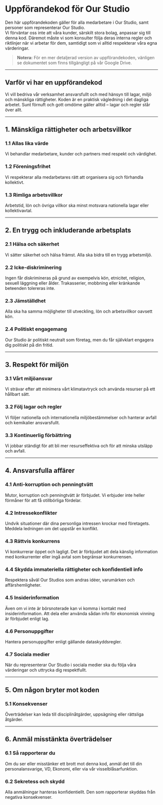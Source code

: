 # Uppförandekod för Our Studio

Den här uppförandekoden gäller för alla medarbetare i Our Studio, samt personer som representerar Our Studio.  
Vi förväntar oss inte att våra kunder, särskilt stora bolag, anpassar sig till denna kod. Däremot måste vi som konsulter följa deras interna regler och riktlinjer när vi arbetar för dem, samtidigt som vi alltid respekterar våra egna värderingar.

> **Notera:** För en mer detaljerad version av uppförandekoden, vänligen se dokumentet som finns tillgängligt på vår Google Drive.

---

## Varför vi har en uppförandekod

Vi vill bedriva vår verksamhet ansvarsfullt och med hänsyn till lagar, miljö och mänskliga rättigheter. Koden är en praktisk vägledning i det dagliga arbetet. Sunt förnuft och gott omdöme gäller alltid – lagar och regler står över allt.

---

## 1. Mänskliga rättigheter och arbetsvillkor

### 1.1 Allas lika värde
Vi behandlar medarbetare, kunder och partners med respekt och värdighet.

### 1.2 Föreningsfrihet
Vi respekterar alla medarbetares rätt att organisera sig och förhandla kollektivt.

### 1.3 Rimliga arbetsvillkor
Arbetstid, lön och övriga villkor ska minst motsvara nationella lagar eller kollektivavtal.

---

## 2. En trygg och inkluderande arbetsplats

### 2.1 Hälsa och säkerhet
Vi sätter säkerhet och hälsa främst. Alla ska bidra till en trygg arbetsmiljö.

### 2.2 Icke-diskriminering
Ingen får diskrimineras på grund av exempelvis kön, etnicitet, religion, sexuell läggning eller ålder. Trakasserier, mobbning eller kränkande beteenden tolereras inte.

### 2.3 Jämställdhet
Alla ska ha samma möjligheter till utveckling, lön och arbetsvillkor oavsett kön.

### 2.4 Politiskt engagemang
Our Studio är politiskt neutralt som företag, men du får självklart engagera dig politiskt på din fritid.

---

## 3. Respekt för miljön

### 3.1 Vårt miljöansvar
Vi strävar efter att minimera vårt klimatavtryck och använda resurser på ett hållbart sätt.

### 3.2 Följ lagar och regler
Vi följer nationella och internationella miljöbestämmelser och hanterar avfall och kemikalier ansvarsfullt.

### 3.3 Kontinuerlig förbättring
Vi jobbar ständigt för att bli mer resurseffektiva och för att minska utsläpp och avfall.

---

## 4. Ansvarsfulla affärer

### 4.1 Anti-korruption och penningtvätt
Mutor, korruption och penningtvätt är förbjudet. Vi erbjuder inte heller förmåner för att få otillbörliga fördelar.

### 4.2 Intressekonflikter
Undvik situationer där dina personliga intressen krockar med företagets. Meddela ledningen om det uppstår en konflikt.

### 4.3 Rättvis konkurrens
Vi konkurrerar öppet och lagligt. Det är förbjudet att dela känslig information med konkurrenter eller ingå avtal som begränsar konkurrensen.

### 4.4 Skydda immateriella rättigheter och konfidentiell info
Respektera såväl Our Studios som andras idéer, varumärken och affärshemligheter.

### 4.5 Insiderinformation
Även om vi inte är börsnoterade kan vi komma i kontakt med insiderinformation. Att dela eller använda sådan info för ekonomisk vinning är förbjudet enligt lag.

### 4.6 Personuppgifter
Hantera personuppgifter enligt gällande dataskyddsregler.

### 4.7 Sociala medier
När du representerar Our Studio i sociala medier ska du följa våra värderingar och uttrycka dig respektfullt.

---

## 5. Om någon bryter mot koden

### 5.1 Konsekvenser
Överträdelser kan leda till disciplinåtgärder, uppsägning eller rättsliga åtgärder.

---

## 6. Anmäl misstänkta överträdelser

### 6.1 Så rapporterar du
Om du ser eller misstänker ett brott mot denna kod, anmäl det till din personalansvarige, VD, Ekonomi, eller via vår visselblåsarfunktion.

### 6.2 Sekretess och skydd
Alla anmälningar hanteras konfidentiellt. Den som rapporterar skyddas från negativa konsekvenser.